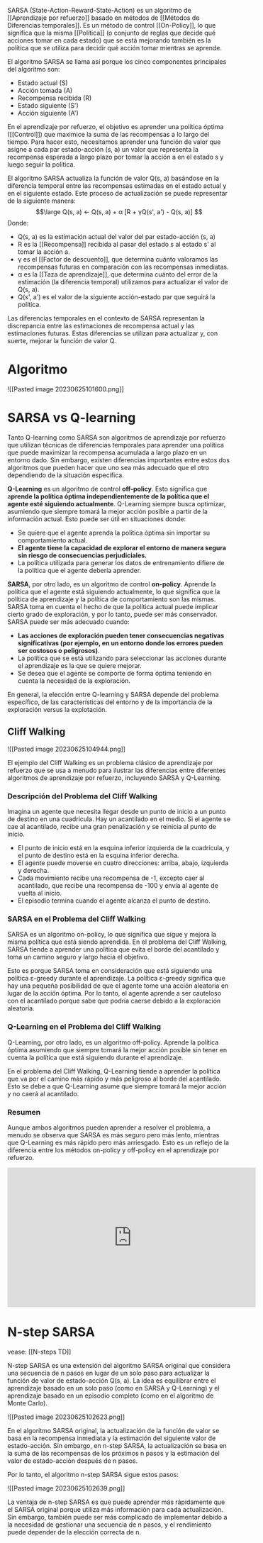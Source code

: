   
SARSA (State-Action-Reward-State-Action) es un algoritmo de [[Aprendizaje por refuerzo]] basado en métodos de [[Métodos de Diferencias temporales]]. Es un método de control [[On-Policy]], lo que significa que la misma [[Política]] (o conjunto de reglas que decide qué acciones tomar en cada estado) que se está mejorando también es la política que se utiliza para decidir qué acción tomar mientras se aprende.

El algoritmo SARSA se llama así porque los cinco componentes principales del algoritmo son:

- Estado actual (S)
- Acción tomada (A)
- Recompensa recibida (R)
- Estado siguiente (S')
- Acción siguiente (A')

En el aprendizaje por refuerzo, el objetivo es aprender una política óptima ([[Control]]) que maximice la suma de las recompensas a lo largo del tiempo. Para hacer esto, necesitamos aprender una función de valor que asigne a cada par estado-acción (s, a) un valor que representa la recompensa esperada a largo plazo por tomar la acción a en el estado s y luego seguir la política.

El algoritmo SARSA actualiza la función de valor Q(s, a) basándose en la diferencia temporal entre las recompensas estimadas en el estado actual y en el siguiente estado. Este proceso de actualización se puede representar de la siguiente manera:
$$\large
Q(s, a) <- Q(s, a) + α [R + γQ(s', a') - Q(s, a)]
$$
Donde:

- Q(s, a) es la estimación actual del valor del par estado-acción (s, a)
- R es la [[Recompensa]] recibida al pasar del estado s al estado s' al tomar la acción a.
- γ es el [[Factor de descuento]], que determina cuánto valoramos las recompensas futuras en comparación con las recompensas inmediatas.
- α es la [[Taza de aprendizaje]], que determina cuánto del error de la estimación (la diferencia temporal) utilizamos para actualizar el valor de Q(s, a).
- Q(s', a') es el valor de la siguiente acción-estado par que seguirá la política.

Las diferencias temporales en el contexto de SARSA representan la discrepancia entre las estimaciones de recompensa actual y las estimaciones futuras. Estas diferencias se utilizan para actualizar y, con suerte, mejorar la función de valor Q.

# Algoritmo 

![[Pasted image 20230625101600.png]]

# SARSA vs Q-learning

Tanto Q-learning como SARSA son algoritmos de aprendizaje por refuerzo que utilizan técnicas de diferencias temporales para aprender una política que puede maximizar la recompensa acumulada a largo plazo en un entorno dado. Sin embargo, existen diferencias importantes entre estos dos algoritmos que pueden hacer que uno sea más adecuado que el otro dependiendo de la situación específica.

**Q-Learning** es un algoritmo de control **off-policy**. Esto significa que a**prende la política óptima independientemente de la política que el agente esté siguiendo actualmente**. Q-Learning siempre busca optimizar, asumiendo que siempre tomará la mejor acción posible a partir de la información actual. Esto puede ser útil en situaciones donde:

- Se quiere que el agente aprenda la política óptima sin importar su comportamiento actual.
- **El agente tiene la capacidad de explorar el entorno de manera segura sin riesgo de consecuencias perjudiciales.**
- La política utilizada para generar los datos de entrenamiento difiere de la política que el agente debería aprender.

**SARSA**, por otro lado, es un algoritmo de control **on-policy**. Aprende la política que el agente está siguiendo actualmente, lo que significa que la política de aprendizaje y la política de comportamiento son las mismas. SARSA toma en cuenta el hecho de que la política actual puede implicar cierto grado de exploración, y por lo tanto, puede ser más conservador. SARSA puede ser más adecuado cuando:

- **Las acciones de exploración pueden tener consecuencias negativas significativas (por ejemplo, en un entorno donde los errores pueden ser costosos o peligrosos)**.
- La política que se está utilizando para seleccionar las acciones durante el aprendizaje es la que se quiere mejorar.
- Se desea que el agente se comporte de forma óptima teniendo en cuenta la necesidad de la exploración.

En general, la elección entre Q-learning y SARSA depende del problema específico, de las características del entorno y de la importancia de la exploración versus la explotación.

## Cliff Walking

![[Pasted image 20230625104944.png]]


El ejemplo del Cliff Walking es un problema clásico de aprendizaje por refuerzo que se usa a menudo para ilustrar las diferencias entre diferentes algoritmos de aprendizaje por refuerzo, incluyendo SARSA y Q-Learning.

### Descripción del Problema del Cliff Walking

Imagina un agente que necesita llegar desde un punto de inicio a un punto de destino en una cuadrícula. Hay un acantilado en el medio. Si el agente se cae al acantilado, recibe una gran penalización y se reinicia al punto de inicio.

- El punto de inicio está en la esquina inferior izquierda de la cuadrícula, y el punto de destino está en la esquina inferior derecha.
- El agente puede moverse en cuatro direcciones: arriba, abajo, izquierda y derecha.
- Cada movimiento recibe una recompensa de -1, excepto caer al acantilado, que recibe una recompensa de -100 y envía al agente de vuelta al inicio.
- El episodio termina cuando el agente alcanza el punto de destino.

### SARSA en el Problema del Cliff Walking

SARSA es un algoritmo on-policy, lo que significa que sigue y mejora la misma política que está siendo aprendida. En el problema del Cliff Walking, SARSA tiende a aprender una política que evita el borde del acantilado y toma un camino seguro y largo hacia el objetivo.

Esto es porque SARSA toma en consideración que está siguiendo una política ε-greedy durante el aprendizaje. La política ε-greedy significa que hay una pequeña posibilidad de que el agente tome una acción aleatoria en lugar de la acción óptima. Por lo tanto, el agente aprende a ser cauteloso con el acantilado porque sabe que podría caerse debido a la exploración aleatoria.

### Q-Learning en el Problema del Cliff Walking

Q-Learning, por otro lado, es un algoritmo off-policy. Aprende la política óptima asumiendo que siempre tomará la mejor acción posible sin tener en cuenta la política que está siguiendo durante el aprendizaje.

En el problema del Cliff Walking, Q-Learning tiende a aprender la política que va por el camino más rápido y más peligroso al borde del acantilado. Esto se debe a que Q-Learning asume que siempre tomará la mejor acción y no caerá al acantilado.

### Resumen

Aunque ambos algoritmos pueden aprender a resolver el problema, a menudo se observa que SARSA es más seguro pero más lento, mientras que Q-Learning es más rápido pero más arriesgado. Esto es un reflejo de la diferencia entre los métodos on-policy y off-policy en el aprendizaje por refuerzo.


<iframe width="560" height="315" src="https://www.youtube.com/embed/AJiG3ykOxmY?start=1308" title="YouTube video player" frameborder="0" allow="accelerometer; autoplay; clipboard-write; encrypted-media; gyroscope; picture-in-picture; web-share" allowfullscreen></iframe>

# N-step SARSA

vease: [[N-steps TD]]

N-step SARSA es una extensión del algoritmo SARSA original que considera una secuencia de n pasos en lugar de un solo paso para actualizar la función de valor de estado-acción Q(s, a). La idea es equilibrar entre el aprendizaje basado en un solo paso (como en SARSA y Q-Learning) y el aprendizaje basado en un episodio completo (como en el algoritmo de Monte Carlo).

![[Pasted image 20230625102623.png]]

En el algoritmo SARSA original, la actualización de la función de valor se basa en la recompensa inmediata y la estimación del siguiente valor de estado-acción. Sin embargo, en n-step SARSA, la actualización se basa en la suma de las recompensas de los próximos n pasos y la estimación del valor de estado-acción después de n pasos.

Por lo tanto, el algoritmo n-step SARSA sigue estos pasos:

![[Pasted image 20230625102639.png]]

La ventaja de n-step SARSA es que puede aprender más rápidamente que el SARSA original porque utiliza más información para cada actualización. Sin embargo, también puede ser más complicado de implementar debido a la necesidad de gestionar una secuencia de n pasos, y el rendimiento puede depender de la elección correcta de n.